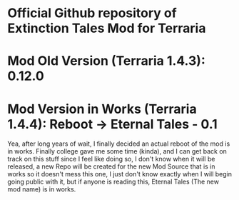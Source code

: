 # Official Github repository of Extinction Tales Mod for Terraria
# Mod Old Version (Terraria 1.4.3): 0.12.0
# Mod Version in Works (Terraria 1.4.4): Reboot -> Eternal Tales - 0.1
Yea, after long years of wait, I finally decided an actual reboot of the mod is in works. Finally college gave me some time (kinda), and I can get back on track on this stuff since I feel like doing so, I don't know when it will be released, a new Repo will be created for the new Mod Source that is in works so it doesn't mess this one, I just don't know exactly when I will begin going public with it, but if anyone is reading this, Eternal Tales (The new mod name) is in works.

